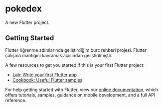 # pokedex

A new Flutter project.

## Getting Started

Flutter öğrenme adımlarında geliştirdiğim burc rehberi projesi. Flutter çalışma mantığını kavramak açısından geliştirilmiştir.

A few resources to get you started if this is your first Flutter project:

- [Lab: Write your first Flutter app](https://flutter.dev/docs/get-started/codelab)
- [Cookbook: Useful Flutter samples](https://flutter.dev/docs/cookbook)

For help getting started with Flutter, view our
[online documentation](https://flutter.dev/docs), which offers tutorials,
samples, guidance on mobile development, and a full API reference.
